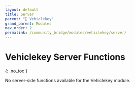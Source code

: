 ```yaml
---
layout: default
title: Server
parent: "🔑 Vehiclekey"
grand_parent: Modules
nav_order: 2
permalink: /community_bridge/modules/vehiclekey/server/
---
```


# Vehiclekey Server Functions
{: .no_toc }

No server-side functions available for the Vehiclekey module.